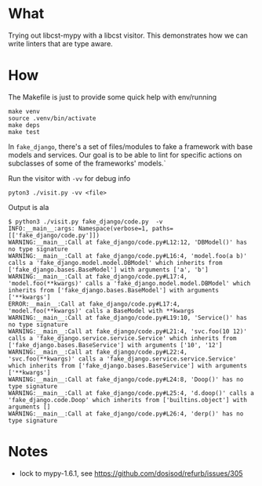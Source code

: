 # What
Trying out libcst-mypy with a libcst visitor. This demonstrates how we
can write linters that are type aware.

# How

The Makefile is just to provide some quick help with env/running
```
make venv
source .venv/bin/activate
make deps
make test
```

In `fake_django`, there's a set of files/modules to fake a framework
with base models and services. Our goal is to be able to lint for
specific actions on subclasses of some of the frameworks' models.`

Run the visitor with `-vv` for debug info
```
pyton3 ./visit.py -vv <file>
```

Output is ala

```
$ python3 ./visit.py fake_django/code.py  -v
INFO:__main__:args: Namespace(verbose=1, paths=[['fake_django/code.py']])
WARNING:__main__:Call at fake_django/code.py#L12:12, 'DBModel()' has no type signature
WARNING:__main__:Call at fake_django/code.py#L16:4, 'model.foo(a b)' calls a 'fake_django.model.model.DBModel' which inherits from ['fake_django.bases.BaseModel'] with arguments ['a', 'b']
WARNING:__main__:Call at fake_django/code.py#L17:4, 'model.foo(**kwargs)' calls a 'fake_django.model.model.DBModel' which inherits from ['fake_django.bases.BaseModel'] with arguments ['**kwargs']
ERROR:__main__:Call at fake_django/code.py#L17:4, 'model.foo(**kwargs)' calls a BaseModel with **kwargs
WARNING:__main__:Call at fake_django/code.py#L19:10, 'Service()' has no type signature
WARNING:__main__:Call at fake_django/code.py#L21:4, 'svc.foo(10 12)' calls a 'fake_django.service.service.Service' which inherits from ['fake_django.bases.BaseService'] with arguments ['10', '12']
WARNING:__main__:Call at fake_django/code.py#L22:4, 'svc.foo(**kwargs)' calls a 'fake_django.service.service.Service' which inherits from ['fake_django.bases.BaseService'] with arguments ['**kwargs']
WARNING:__main__:Call at fake_django/code.py#L24:8, 'Doop()' has no type signature
WARNING:__main__:Call at fake_django/code.py#L25:4, 'd.doop()' calls a 'fake_django.code.Doop' which inherits from ['builtins.object'] with arguments []
WARNING:__main__:Call at fake_django/code.py#L26:4, 'derp()' has no type signature
```

# Notes

* lock to mypy-1.6.1, see https://github.com/dosisod/refurb/issues/305
